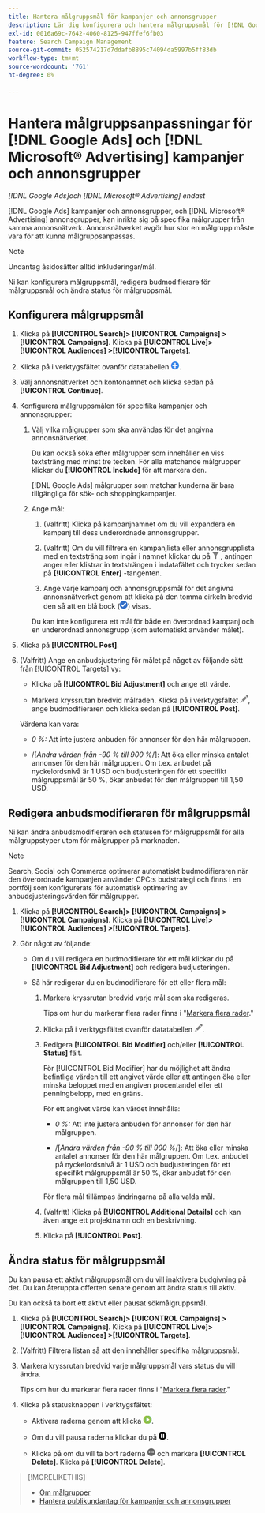 ```yaml
---
title: Hantera målgruppsmål för kampanjer och annonsgrupper
description: Lär dig konfigurera och hantera målgruppsmål för [!DNL Google Ads] och [!DNL Microsoft® Advertising] kampanjer och annonsgrupper.
exl-id: 0016a69c-7642-4060-8125-947ffef6fb03
feature: Search Campaign Management
source-git-commit: 052574217d7ddafb8895c74094da5997b5ff83db
workflow-type: tm+mt
source-wordcount: '761'
ht-degree: 0%

---
```


# Hantera målgruppsanpassningar för [!DNL Google Ads] och [!DNL Microsoft® Advertising] kampanjer och annonsgrupper

*[!DNL Google Ads]och [!DNL Microsoft® Advertising] endast*

[!DNL Google Ads] kampanjer och annonsgrupper, och [!DNL Microsoft® Advertising] annonsgrupper, kan inrikta sig på specifika målgrupper från samma annonsnätverk. Annonsnätverket avgör hur stor en målgrupp måste vara för att kunna målgruppsanpassas.

>[!NOTE]
>
>Undantag åsidosätter alltid inkluderingar/mål.

Ni kan konfigurera målgruppsmål, redigera budmodifierare för målgruppsmål och ändra status för målgruppsmål.

## Konfigurera målgruppsmål

1. Klicka på **[!UICONTROL Search]> [!UICONTROL Campaigns] >[!UICONTROL Campaigns]**. Klicka på **[!UICONTROL Live]> [!UICONTROL Audiences] >[!UICONTROL Targets]**.

1. Klicka på i verktygsfältet ovanför datatabellen ![Skapa](/help/search-social-commerce/assets/add.png "Skapa").

1. Välj annonsnätverket och kontonamnet och klicka sedan på **[!UICONTROL Continue]**.

1. Konfigurera målgruppsmålen för specifika kampanjer och annonsgrupper:

   1. Välj vilka målgrupper som ska användas för det angivna annonsnätverket.

      Du kan också söka efter målgrupper som innehåller en viss textsträng med minst tre tecken. För alla matchande målgrupper klickar du **[!UICONTROL Include]** för att markera den.

      [!DNL Google Ads] målgrupper som matchar kunderna är bara tillgängliga för sök- och shoppingkampanjer.

   1. Ange mål:

      1. (Valfritt) Klicka på kampanjnamnet om du vill expandera en kampanj till dess underordnade annonsgrupper.

      1. (Valfritt) Om du vill filtrera en kampanjlista eller annonsgrupplista med en textsträng som ingår i namnet klickar du på ![Filter](/help/search-social-commerce/assets/filter.png "Filter") , antingen anger eller klistrar in textsträngen i indatafältet och trycker sedan på **[!UICONTROL Enter]** -tangenten.

      1. Ange varje kampanj och annonsgruppsmål för det angivna annonsnätverket genom att klicka på den tomma cirkeln bredvid den så att en blå bock (![Välj](/help/search-social-commerce/assets/include.png "Välj")) visas.

      Du kan inte konfigurera ett mål för både en överordnad kampanj och en underordnad annonsgrupp (som automatiskt använder målet).

1. Klicka på **[!UICONTROL Post]**.

1. (Valfritt) Ange en anbudsjustering för målet på något av följande sätt från [!UICONTROL Targets] vy:

   * Klicka på **[!UICONTROL Bid Adjustment]** och ange ett värde.

   * Markera kryssrutan bredvid målraden. Klicka på i verktygsfältet ![Redigera](/help/search-social-commerce/assets/edit.png "Redigera"), ange budmodifieraren och klicka sedan på **[!UICONTROL Post]**.

   Värdena kan vara:

   * *0 %:* Att inte justera anbuden för annonser för den här målgruppen.

   * /[*Andra värden från -90 % till 900 %*/]: Att öka eller minska antalet annonser för den här målgruppen. Om t.ex. anbudet på nyckelordsnivå är 1 USD och budjusteringen för ett specifikt målgruppsmål är 50 %, ökar anbudet för den målgruppen till 1,50 USD.

## Redigera anbudsmodifieraren för målgruppsmål

Ni kan ändra anbudsmodifieraren och statusen för målgruppsmål för alla målgruppstyper utom för målgrupper på marknaden.

>[!NOTE]
>
>Search, Social och Commerce optimerar automatiskt budmodifieraren när den överordnade kampanjen använder CPC:s budstrategi och finns i en portfölj som konfigurerats för automatisk optimering av anbudsjusteringsvärden för målgrupper.

1. Klicka på **[!UICONTROL Search]> [!UICONTROL Campaigns] >[!UICONTROL Campaigns]**. Klicka på **[!UICONTROL Live]> [!UICONTROL Audiences] >[!UICONTROL Targets]**.

1. Gör något av följande:

   * Om du vill redigera en budmodifierare för ett mål klickar du på **[!UICONTROL Bid Adjustment]** och redigera budjusteringen.

   * Så här redigerar du en budmodifierare för ett eller flera mål:

      1. Markera kryssrutan bredvid varje mål som ska redigeras.

         Tips om hur du markerar flera rader finns i &quot;[Markera flera rader](/help/search-social-commerce/common-tasks/navigation-editing-selection/multiple-rows-select.md).&quot;

      1. Klicka på i verktygsfältet ovanför datatabellen ![Redigera](/help/search-social-commerce/assets/edit.png "Redigera").

      1. Redigera **[!UICONTROL Bid Modifier]** och/eller **[!UICONTROL Status]** fält.

         För [!UICONTROL Bid Modifier] har du möjlighet att ändra befintliga värden till ett angivet värde eller att antingen öka eller minska beloppet med en angiven procentandel eller ett penningbelopp, med en gräns.

         För ett angivet värde kan värdet innehålla:

         * *0 %:* Att inte justera anbuden för annonser för den här målgruppen.

         * /[*Andra värden från -90 % till 900 %*/]: Att öka eller minska antalet annonser för den här målgruppen. Om t.ex. anbudet på nyckelordsnivå är 1 USD och budjusteringen för ett specifikt målgruppsmål är 50 %, ökar anbudet för den målgruppen till 1,50 USD.

         För flera mål tillämpas ändringarna på alla valda mål.

      1. (Valfritt) Klicka på **[!UICONTROL Additional Details]** och kan även ange ett projektnamn och en beskrivning.

      1. Klicka på **[!UICONTROL Post]**.

## Ändra status för målgruppsmål

Du kan pausa ett aktivt målgruppsmål om du vill inaktivera budgivning på det. Du kan återuppta offerten senare genom att ändra status till aktiv.

Du kan också ta bort ett aktivt eller pausat sökmålgruppsmål.

1. Klicka på **[!UICONTROL Search]> [!UICONTROL Campaigns] >[!UICONTROL Campaigns]**. Klicka på **[!UICONTROL Live]> [!UICONTROL Audiences] >[!UICONTROL Targets]**.

1. (Valfritt) Filtrera listan så att den innehåller specifika målgruppsmål.

1. Markera kryssrutan bredvid varje målgruppsmål vars status du vill ändra.

   Tips om hur du markerar flera rader finns i &quot;[Markera flera rader](/help/search-social-commerce/common-tasks/navigation-editing-selection/multiple-rows-select.md).&quot;

1. Klicka på statusknappen i verktygsfältet:

   * Aktivera raderna genom att klicka ![Aktivera](/help/search-social-commerce/assets/activate.png "Aktivera").

   * Om du vill pausa raderna klickar du på ![Pausa](/help/search-social-commerce/assets/pause.png "Pausa").

   * Klicka på om du vill ta bort raderna ![Fler åtgärder](/help/search-social-commerce/assets/more.png "Fler åtgärder") och markera **[!UICONTROL Delete]**. Klicka på **[!UICONTROL Delete]**.

>[!MORELIKETHIS]
>
>* [Om målgrupper](audience-about.md)
>* [Hantera publikundantag för kampanjer och annonsgrupper](/help/search-social-commerce/campaign-management/campaigns/audience-exclusions-manage.md)
